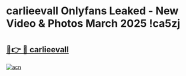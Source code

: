 # carlieevall Onlyfans Leaked - New Video & Photos March 2025 !ca5zj

# <h2><a href="https://5xp83m.iuczelnia.edu.pl?title=carlieevall&ref=ca5zj">🔗👉 🔴 carlieevall</a></h2>

[![acn](https://github.com/user-attachments/assets/0f9c940e-d8b0-45ae-aac7-cd30a18b3e1c)](https://5xp83m.iuczelnia.edu.pl?title=carlieevall&ref=ca5zj)

